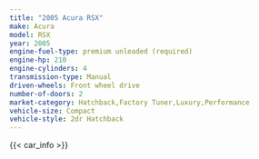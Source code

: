 ```yaml
---
title: "2005 Acura RSX"
make: Acura
model: RSX
year: 2005
engine-fuel-type: premium unleaded (required)
engine-hp: 210
engine-cylinders: 4
transmission-type: Manual
driven-wheels: Front wheel drive
number-of-doors: 2
market-category: Hatchback,Factory Tuner,Luxury,Performance
vehicle-size: Compact
vehicle-style: 2dr Hatchback
---
```


{{< car_info >}}
